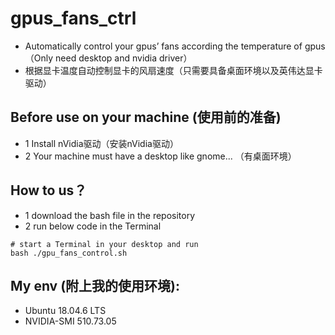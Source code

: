 # gpus_fans_ctrl 
  * Automatically control your gpus’ fans according the temperature of gpus（Only need desktop and nvidia driver）
  * 根据显卡温度自动控制显卡的风扇速度（只需要具备桌面环境以及英伟达显卡驱动）

## Before use on your machine (使用前的准备)
  * 1 Install nVidia驱动（安装nVidia驱动）
  * 2 Your machine must have a desktop like gnome... （有桌面环境）
  
## How to us？
  * 1 download the bash file in the repository
  * 2 run below code in the Terminal
  ```
  # start a Terminal in your desktop and run
  bash ./gpu_fans_control.sh
  ```


## My env (附上我的使用环境): 
  * Ubuntu 18.04.6 LTS
  * NVIDIA-SMI 510.73.05
 
